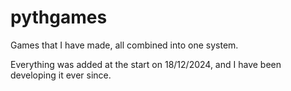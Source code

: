 # pythgames
Games that I have made, all combined into one system.

Everything was added at the start on 18/12/2024, and I have been developing it ever since.
